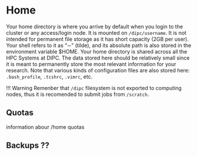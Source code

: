# Home 

Your home directory is where you arrive by default when you login to the cluster or any access/login node. It is mounted on `/dipc/username`. It is not intended for permanent file storage as it has short capacity (2GB per user). Your shell refers to it as “∼” (tilde), and its absolute path is also stored in the environment variable $HOME. Your home directory is shared across all the HPC Systems at DIPC. The data stored here should be relatively small since it is meant to permanently store the most relevant information for your research. Note that various kinds of configuration files are also stored here: `.bash_profile`, `.tcshrc`, `.vimrc`, etc.

!!! Warning 
    Remenber that `/dipc` filesystem is not exported to computing nodes, thus it is recomended to submit jobs from `/scratch`. 


## Quotas

information abour /home quotas

## Backups ??
